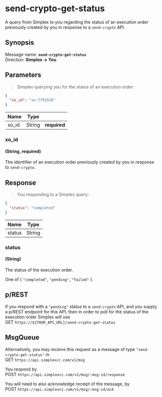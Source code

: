 # send-crypto-get-status #

A query from Simplex to you regarding the status of an execution order previously created by you in response to a `send-crypto` API.

## Synopsis ##

Message name: **`send-crypto-get-status`**  
Direction: **Simplex &rarr; You**

## Parameters ##

> Simplex querying you for the status of an execution order:

```json
{
  "xo_id": "xo:7791528"
}
```

Name   | Type   |   |
------ | ------ | - |
xo_id  | String | **required**

### xo_id ###
#### (String, **required**)

The identifier of an execution order previously created by you in response to `send-crypto`.

## Response ##

> You responding to a Simplex query:

```json
{
  "status": "completed"
}
```

Name   | Type
------ | ----
status | String

### status ###
#### (String)

The status of the execution order.

One of { `"completed"`, `"pending"`, `"failed"` }.

## p/REST ##

If you respond with a `"pending"` status to a `send-crypto` API, and you supply a p/REST endpoint for this API, then in order to poll for the status of the execution order Simplex will use  
<span class="http-verb http-get">GET</span> `https://${YOUR_API_URL}/send-crypto-get-status`

## MsgQueue ##

Alternatively, you may receive this request as a message of type `"send-crypto-get-status"` in  
<span class="http-verb http-get">GET</span> `https://api.simplexcc.com/v1/msg`

You respond by  
<span class="http-verb http-post">POST</span> `https://api.simplexcc.com/v1/msg/:msg-id/response`

You will need to also acknowledge receipt of the message, by  
<span class="http-verb http-post">POST</span> `https://api.simplexcc.com/v1/msg/:msg-id/ack`

[modeline]: # ( vim: set ts=2 sw=2 expandtab wrap linebreak: )

